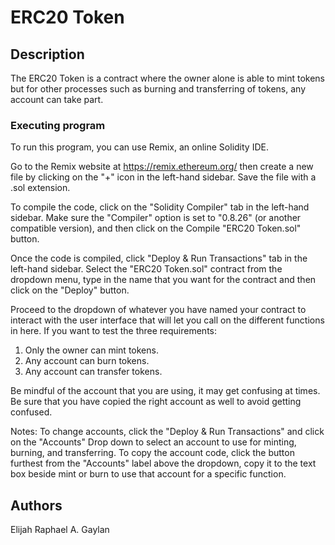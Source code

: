 # ERC20 Token 

## Description

The ERC20 Token is a contract where the owner alone is able to mint tokens but for other processes such as burning and transferring of tokens, any account can take part.

### Executing program

To run this program, you can use Remix, an online Solidity IDE. 

Go to the Remix website at https://remix.ethereum.org/ then create a new file by clicking on the "+" icon in the left-hand sidebar. Save the file with a .sol extension.

To compile the code, click on the "Solidity Compiler" tab in the left-hand sidebar. Make sure the "Compiler" option is set to "0.8.26" (or another compatible version), and then click on the Compile "ERC20 Token.sol" button.

Once the code is compiled, click "Deploy & Run Transactions" tab in the left-hand sidebar. Select the "ERC20 Token.sol" contract from the dropdown menu, type in the name that you want for the contract and then click on the "Deploy" button.

Proceed to the dropdown of whatever you have named your contract to interact with the user interface that will let you call on the different functions in here. If you want to test the three requirements:
1. Only the owner can mint tokens.
2. Any account can burn tokens.
3. Any account can transfer tokens.

Be mindful of the account that you are using, it may get confusing at times. Be sure that you have copied the right account as well to avoid getting confused.

Notes:
To change accounts, click the "Deploy & Run Transactions" and click on the "Accounts" Drop down to select an account to use for minting, burning, and transferring. To copy the account code, click the button furthest from the "Accounts" label above the dropdown, copy it to the text box beside mint or burn to use that account for a specific function. 

## Authors

Elijah Raphael A. Gaylan
